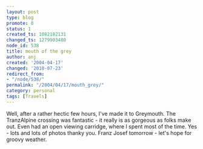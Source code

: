 ```yaml
---
layout: post
type: blog
promote: 0
status: 1
created_ts: 1082182131
changed_ts: 1279903480
node_id: 538
title: mouth of the grey
author: anj
created: '2004-04-17'
changed: '2010-07-23'
redirect_from:
- "/node/538/"
permalink: "/2004/04/17/mouth_grey/"
category: personal
tags: [Travels]
---
```

Well, after a rather hectic few hours, I've made it to Greymouth.  The TranzAlpine crossing was fantastic - it really is as gorgeous as folks make out.  Even had an open viewing carridge, where I spent most of the time.  Yes - lots and lots of photos thanky you.  Franz Josef tomorrow - let's hope for groovy weather.
